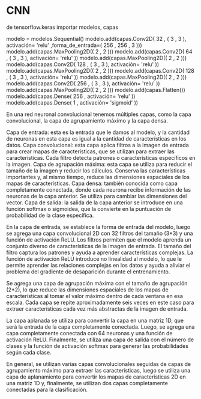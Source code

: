 # CNN

de tensorflow.keras importar modelos, capas

modelo = modelos.Sequential()
modelo.add(capas.Conv2D( 32 , ( 3 , 3 ), activación= 'relu' ,forma_de_entrada=( 256 , 256 , 3 )))
modelo.add(capas.MaxPooling2D(( 2 , 2 )))
modelo.add(capas.Conv2D( 64 , ( 3 , 3 ), activación= 'relu' ))
modelo.add(capas.MaxPooling2D(( 2 , 2 )))
modelo.add(capas.Conv2D( 128 , ( 3 , 3 ), activación= 'relu' ))
modelo.add(capas.MaxPooling2D(( 2 , 2 )))
modelo.add(capas.Conv2D( 128 , ( 3 , 3 ), activación= 'relu' ))
modelo.add(capas.MaxPooling2D(( 2 , 2 )))
modelo.add(capas.Conv2D( 256 , ( 3 , 3 ), activación= 'relu' ))
modelo.add(capas.MaxPooling2D(( 2 , 2 )))
modelo.add(capas.Flatten())
modelo.add(capas.Dense( 256 , activación= 'relu' ))
modelo.add(capas.Dense( 1 , activación= 'sigmoid' ))

En una red neuronal convolucional tenemos múltiples capas, como la capa convolucional, la capa de agrupamiento máximo y la capa densa.

Capa de entrada: esta es la entrada que le damos al modelo, y la cantidad de neuronas en esta capa es igual a la cantidad de características en los datos.
Capa convolucional: esta capa aplica filtros a la imagen de entrada para crear mapas de características, que se utilizan para extraer las características. Cada filtro detecta patrones o características específicos en la imagen.
Capa de agrupación máxima: esta capa se utiliza para reducir el tamaño de la imagen y reducir los cálculos. Conserva las características importantes y, al mismo tiempo, reduce las dimensiones espaciales de los mapas de características.
Capa densa: también conocida como capa completamente conectada, donde cada neurona recibe información de las neuronas de la capa anterior. Se utiliza para cambiar las dimensiones del vector.
Capa de salida: la salida de la capa anterior se introduce en una función softmax o sigmoidea, que la convierte en la puntuación de probabilidad de la clase específica.

En la capa de entrada, se establece la forma de entrada del modelo, luego se agrega una capa convolucional 2D con 32 filtros del tamaño (3*3) y una función de activación ReLU. Los filtros permiten que el modelo aprenda un conjunto diverso de características de la imagen de entrada. El tamaño del filtro captura los patrones y ayuda a aprender características complejas. La función de activación ReLU introduce no linealidad al modelo, lo que le permite aprender las relaciones complejas en los datos y ayuda a aliviar el problema del gradiente de desaparición durante el entrenamiento.

Se agrega una capa de agrupación máxima con el tamaño de agrupación (2*2), lo que reduce las dimensiones espaciales de los mapas de características al tomar el valor máximo dentro de cada ventana en esa escala. Cada capa se repite aproximadamente seis veces en este caso para extraer características cada vez más abstractas de la imagen de entrada.

La capa aplanada se utiliza para convertir la capa en una matriz 1D, que será la entrada de la capa completamente conectada. Luego, se agrega una capa completamente conectada con 64 neuronas y una función de activación ReLU. Finalmente, se utiliza una capa de salida con el número de clases y la función de activación softmax para generar las probabilidades según cada clase.

En general, se utilizan varias capas convolucionales seguidas de capas de agrupamiento máximo para extraer las características, luego se utiliza una capa de aplanamiento para convertir los mapas de características 2D en una matriz 1D y, finalmente, se utilizan dos capas completamente conectadas para la clasificación.
